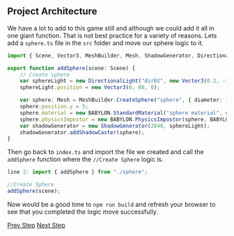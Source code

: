 ## Project Architecture

We have a lot to add to this game still and although we could add it all in one giant function. That is not best practice for a variety of reasons. Lets add a `sphere.ts` file in the `src` folder and move our sphere logic to it.

``` typescript
import { Scene, Vector3, MeshBuilder, Mesh, ShadowGenerator, DirectionalLight } from "babylonjs";

export function addSphere(scene: Scene) {
    // Create sphere
    var sphereLight = new DirectionalLight("dir02", new Vector3(0.2, -1, 0), scene);
    sphereLight.position = new Vector3(0, 80, 0);

    var sphere: Mesh = MeshBuilder.CreateSphere("sphere", { diameter: 1 }, scene);
    sphere.position.y = 5;
    sphere.material = new BABYLON.StandardMaterial("sphere material", scene)
    sphere.physicsImpostor = new BABYLON.PhysicsImpostor(sphere, BABYLON.PhysicsImpostor.SphereImpostor, { mass: 1 }, scene);
    var shadowGenerator = new ShadowGenerator(2048, sphereLight);
    shadowGenerator.addShadowCaster(sphere);
}
```

Then go back to `index.ts` and import the file we created and call the `addSphere` function where the `//Create Sphere` logic is.

``` javascript
line 2: import { addSphere } from "./sphere";

//Create Sphere
addSphere(scene);
```

Now would be a good time to `npm run build` and refresh your browser to see that you completed the logic move successfully.

[Prev Step](.\step2.md)
[Next Step](.\step2.md)